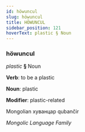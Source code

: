 ```yaml
---
id: höwuncul
slug: höwuncul
title: HÖWUNCUL
sidebar_position: 121
hoverText: plastic § Noun
---
```


### höwuncul

*plastic* **§** Noun

**Verb**: to be a plastic

**Noun**: plastic

**Modifier**: plastic-related

Mongolian хуванцар qubančir  

*Mongolic Language Family*
